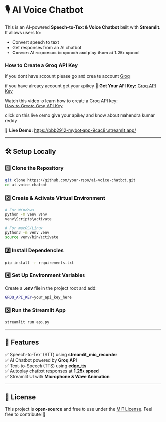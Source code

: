 # 🎙️ AI Voice Chatbot

This is an AI-powered **Speech-to-Text & Voice Chatbot** built with **Streamlit**. It allows users to:
- Convert speech to text
- Get responses from an AI chatbot
- Convert AI responses to speech and play them at 1.25x speed

### How to Create a Groq API Key
if you dont have account please go and crea te account [Groq](https://console.groq.com)

if you have already account get your apikey 
🔑 **Get Your API Key:** [Groq API Key](https://console.groq.com/keys)

Watch this video to learn how to create a Groq API key:  
[How to Create Groq API Key](https://www.youtube.com/watch?v=TTG7Uo8lS1M)

click on this live demo give your apikey and know about mahendra kumar reddy

🚀 **Live Demo:** https://bbb2912-mybot-app-9cac8r.streamlit.app/

---

## 🛠️ Setup Locally

### 1️⃣ Clone the Repository
```bash
git clone https://github.com/your-repo/ai-voice-chatbot.git
cd ai-voice-chatbot
```

### 2️⃣ Create & Activate Virtual Environment
```bash
# For Windows
python -m venv venv
venv\Scripts\activate

# For macOS/Linux
python3 -m venv venv
source venv/bin/activate
```

### 3️⃣ Install Dependencies
```bash
pip install -r requirements.txt
```

### 4️⃣ Set Up Environment Variables
Create a **.env** file in the project root and add:
```bash
GROQ_API_KEY=your_api_key_here
```


### 5️⃣ Run the Streamlit App
```bash
streamlit run app.py
```

---

## 📜 Features
✅ Speech-to-Text (STT) using **streamlit_mic_recorder**  
✅ AI Chatbot powered by **Groq API**  
✅ Text-to-Speech (TTS) using **edge_tts**  
✅ Autoplay chatbot responses at **1.25x speed**  
✅ Streamlit UI with **Microphone & Wave Animation**  

---

## 📌 License
This project is **open-source** and free to use under the [MIT License](LICENSE). Feel free to contribute! 🚀

